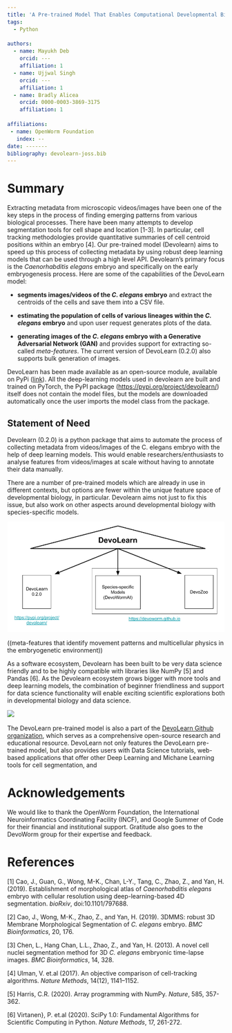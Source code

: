 ```yaml
---  
title: 'A Pre-trained Model That Enables Computational Developmental Biology Research and Education'  
tags:  
  - Python  

authors:  
  - name: Mayukh Deb  
    orcid: ---  
    affiliation: 1  
  - name: Ujjwal Singh  
    orcid: ---  
    affiliation: 1  
  - name: Bradly Alicea  
    orcid: 0000-0003-3869-3175  
    affiliation: 1  
    
affiliations:  
 - name: OpenWorm Foundation  
   index: --  
date: -------  
bibliography: devolearn-joss.bib  
---  
```


# Summary
Extracting metadata from microscopic videos/images have been one of the key steps in the process of finding emerging patterns from various biological processes. There have been many attempts to develop segmentation tools for cell shape and location [1-3]. In particular, cell tracking methodologies provide quantitative summaries of cell centroid positions within an embryo [4]. Our pre-trained model (Devolearn) aims to speed up this process of collecting metadata by using robust deep learning models that can be used through a high level API. Devolearn’s primary focus is the _Caenorhabditis elegans_ embryo and specifically on the early embryogenesis process. Here are some of the capabilities of the DevoLearn model:

* **segments images/videos of the _C. elegans_ embryo** and extract the centroids of the cells and save them into a CSV file.  

* **estimating the population of cells of various lineages within the _C. elegans_ embryo** and upon user request generates plots of the data.  

* **generating images of the _C. elegans_ embryo with a Generative Adversarial Network (GAN)** and provides support for extracting so-called _meta-features_. The current version of DevoLearn (0.2.0) also supports bulk generation of images.  

DevoLearn has been made available as an open-source module, available on PyPi ([link](https://pypi.org/project/devolearn/)). All the deep-learning models used in devolearn are built and trained on PyTorch, the PyPI package (https://pypi.org/project/devolearn/) itself does not contain the model files, but the models are downloaded automatically once the user imports the model class from the package. 

## Statement of Need
Devolearn (0.2.0) is a python package that aims to automate the process of collecting metadata from videos/images of the C. elegans embryo with the help of deep learning models. This would enable researchers/enthusiasts to analyse features from videos/images at scale without having to annotate their data manually. 

There are a number of pre-trained models which are already in use in different contexts, but options are fewer within the unique feature space of developmental biology, in particular. Devolearn aims not just to fix this issue, but also work on other aspects around developmental biology with species-specific models. 

<P>
  <IMG SRC="https://github.com/DevoLearn/Education/blob/master/JOSS/DL-umbrella.png">
</P>
  
((meta-features that identify movement patterns and multicellular physics in the embryogenetic environment))

As a software ecosystem, Devolearn has been built to be very data science friendly and to be highly compatible with libraries like NumPy [5] and Pandas [6]. As the Devolearn ecosystem grows bigger with more tools and deep learning models, the combination of beginner friendliness and support for data science functionality will enable exciting scientific explorations both in developmental biology and data science. 

<P>
  <IMG SRC="----">
</P>

The DevoLearn pre-trained model is also a part of the [DevoLearn Github organization](https://github.com/devolearn), which serves as a comprehensive open-source research and educational resource. DevoLearn not only features the DevoLearn pre-trained model, but also provides users with Data Science tutorials, web-based applications that offer other Deep Learning and Michane Learning tools for cell segmentation, and 

# Acknowledgements
We would like to thank the OpenWorm Foundation, the International Neuroinformatics Coordinating Facility (INCF), and Google Summer of Code for their financial and institutional support. Gratitude also goes to the DevoWorm group for their expertise and feedback.

# References
[1] Cao, J., Guan, G., Wong, M-K., Chan, L-Y., Tang, C., Zhao, Z., and Yan, H. (2019). Establishment of morphological atlas of _Caenorhabditis elegans_ embryo with cellular resolution using deep-learning-based 4D segmentation. _bioRxiv_, doi:10.1101/797688.

[2] Cao, J., Wong, M-K., Zhao, Z., and Yan, H. (2019). 3DMMS: robust 3D Membrane Morphological Segmentation of _C. elegans_ embryo. _BMC Bioinformatics_, 20, 176.

[3] Chen, L., Hang Chan, L.L., Zhao, Z., and Yan, H. (2013). A novel cell nuclei segmentation method for 3D _C. elegans_ embryonic time-lapse images. _BMC Bioinformatics_, 14, 328.

[4] Ulman, V. et.al (2017). An objective comparison of cell-tracking algorithms. _Nature Methods_, 14(12), 1141–1152.

[5] Harris, C.R. (2020). Array programming with NumPy. _Nature_, 585, 357-362.

[6] Virtanen}, P. et.al (2020). SciPy 1.0: Fundamental Algorithms for Scientific Computing in Python. _Nature Methods_, 17, 261-272.
